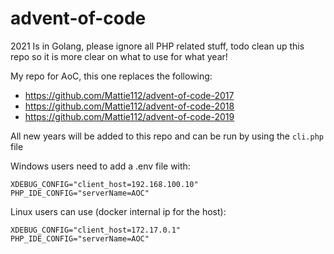 # advent-of-code

2021 Is in Golang, please ignore all PHP related stuff, todo clean up this repo so it is more clear on what to use for what year!

My repo for AoC, this one replaces the following:

- https://github.com/Mattie112/advent-of-code-2017
- https://github.com/Mattie112/advent-of-code-2018
- https://github.com/Mattie112/advent-of-code-2019

All new years will be added to this repo and can be run by using the `cli.php` file

Windows users need to add a .env file with:
```
XDEBUG_CONFIG="client_host=192.168.100.10"
PHP_IDE_CONFIG="serverName=AOC"
```

Linux users can use (docker internal ip for the host):
```
XDEBUG_CONFIG="client_host=172.17.0.1"
PHP_IDE_CONFIG="serverName=AOC"
```
